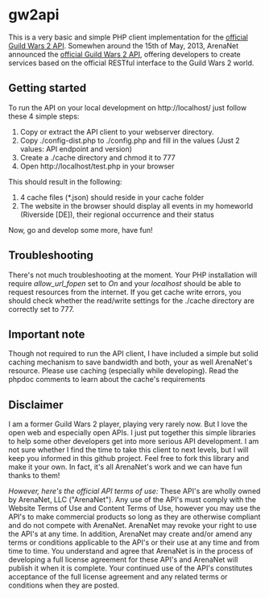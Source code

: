 gw2api
======

This is a very basic and simple PHP client implementation for the [official Guild Wars 2 API](https://forum-en.guildwars2.com/forum/community/api/API-Documentation).
Somewhen around the 15th of May, 2013, ArenaNet announced the [official Guild Wars 2 API](https://forum-en.guildwars2.com/forum/community/api/API-Documentation),
offering developers to create services based on the official RESTful interface to the Guild Wars 2 world.

Getting started
---------------
To run the API on your local development on http://localhost/ just follow these
4 simple steps:

1. Copy or extract the API client to your webserver directory.
2. Copy ./config-dist.php to ./config.php and fill in the values (Just 2 values: API endpoint and version)
3. Create a ./cache directory and chmod it to 777
4. Open http://localhost/test.php in your browser

This should result in the following:

1. 4 cache files (*.json) should reside in your cache folder
2. The website in the browser should display all events in my homeworld (Riverside [DE]), their regional occurrence and their status

Now, go and develop some more, have fun!

Troubleshooting
---------------
There's not much troubleshooting at the moment. Your PHP installation will require
_allow_url_fopen_ set to _On_ and your _localhost_ should be able to request resources
from the internet. If you get cache write errors, you should check whether the
read/write settings for the ./cache directory are correctly set to 777.

Important note
--------------
Though not required to run the API client, I have included a simple but solid
caching mechanism to save bandwidth and both, your as well ArenaNet's resource.
Please use caching (especially while developing). Read the phpdoc comments to
learn about the cache's requirements

Disclaimer
----------
I am a former Guild Wars 2 player, playing very rarely now. But I love the open
web and especially open APIs. I just put together this simple libraries to help
some other developers get into more serious API development. I am not sure
whether I find the time to take this client to next levels, but I will keep you
informed in this github project. Feel free to fork this library and make it
your own. In fact, it's all ArenaNet's work and we can have fun thanks to them!

*However, here's the official API terms of use:*
These API's are wholly owned by ArenaNet, LLC ("ArenaNet"). Any use of the API's
must comply with the Website Terms of Use and Content Terms of Use, however you
may use the API's to make commercial products so long as they are otherwise
compliant and do not compete with ArenaNet. ArenaNet may revoke your right to
use the API's at any time. In addition, ArenaNet may create and/or amend any
terms or conditions applicable to the API's or their use at any time and from
time to time. You understand and agree that ArenaNet is in the process of
developing a full license agreement for these API's and ArenaNet will publish
it when it is complete. Your continued use of the API's constitutes acceptance
of the full license agreement and any related terms or conditions when they are
posted.
